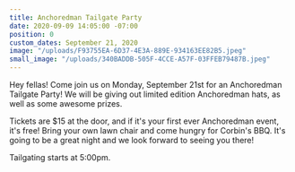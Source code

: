 ```yaml
---
title: Anchoredman Tailgate Party
date: 2020-09-09 14:05:00 -07:00
position: 0
custom_dates: September 21, 2020
image: "/uploads/F93755EA-6D37-4E3A-889E-934163EE82B5.jpeg"
small_image: "/uploads/340BADDB-505F-4CCE-A57F-03FFEB79487B.jpeg"
---
```


Hey fellas!  Come join us on Monday, September 21st for an Anchoredman Tailgate Party!  We will be giving out limited edition Anchoredman hats, as well as some awesome prizes.  

Tickets are $15 at the door, and if it's your first ever Anchoredman event, it's free!  Bring your own lawn chair and come hungry for Corbin's BBQ.  It's going to be a great night and we look forward to seeing you there!  

Tailgating starts at 5:00pm.